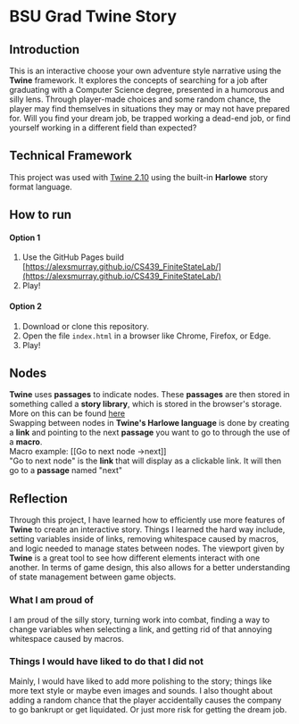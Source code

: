 # BSU Grad Twine Story

## Introduction
This is an interactive choose your own adventure style narrative using the **Twine** framework. 
It explores the concepts of searching for a job after graduating with a Computer Science degree, presented in a humorous and silly lens.
Through player-made choices and some random chance, the player may find themselves in situations they may or may not have prepared for.
Will you find your dream job, be trapped working a dead-end job, or find yourself working in a different field than expected?

## Technical Framework
This project was used with [Twine 2.10](https://twinery.org/) using the built-in **Harlowe** story format language.

## How to run
#### Option 1
1. Use the GitHub Pages build [https://alexsmurray.github.io/CS439_FiniteStateLab/](https://alexsmurray.github.io/CS439_FiniteStateLab/)
2. Play!
   
#### Option 2
1. Download or clone this repository.
2. Open the file `index.html` in a browser like Chrome, Firefox, or Edge.
3. Play!
   
## Nodes
**Twine** uses **passages** to indicate nodes. These **passages** are then stored in something called a **story library**, which is stored in the browser's storage. More on this can be found [here](https://twinery.org/reference/en/getting-started/basic-concepts.html)  
Swapping between nodes in **Twine's Harlowe language** is done by creating a **link** and pointing to the next **passage** you want to go to through the use of a **macro**.  
Macro example: [[Go to next node ->next]]  
"Go to next node" is the **link** that will display as a clickable link. It will then go to a **passage** named "next"

## Reflection
Through this project, I have learned how to efficiently use more features of **Twine** to create an interactive story.
Things I learned the hard way include, setting variables inside of links, removing whitespace caused by macros, and logic needed to manage states between nodes.
The viewport given by **Twine** is a great tool to see how different elements interact with one another. 
In terms of game design, this also allows for a better understanding of state management between game objects. 


### What I am proud of
I am proud of the silly story, turning work into combat, finding a way to change variables when selecting a link, and getting rid of that annoying whitespace caused by macros.

### Things I would have liked to do that I did not
Mainly, I would have liked to add more polishing to the story; things like more text style or maybe even images and sounds. 
I also thought about adding a random chance that the player accidentally causes the company to go bankrupt or get liquidated.
Or just more risk for getting the dream job.

